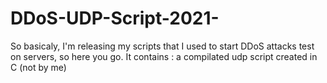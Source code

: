 # DDoS-UDP-Script-2021-
So basicaly, I'm releasing my scripts that I used to start DDoS attacks test on servers, so here you go. It contains : a compilated udp script created in C (not by me)
